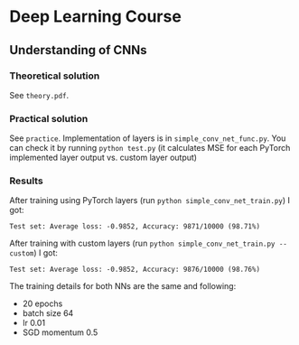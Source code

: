 # Deep Learning Course
## Understanding of CNNs
### Theoretical solution
See `theory.pdf`.

### Practical solution
See `practice`.
Implementation of layers is in `simple_conv_net_func.py`.
You can check it by running `python test.py`
(it calculates MSE for each PyTorch implemented layer output vs. custom layer output)

### Results
After training using PyTorch layers (run `python simple_conv_net_train.py`) I got:
```
Test set: Average loss: -0.9852, Accuracy: 9871/10000 (98.71%)
```

After training with custom layers (run `python simple_conv_net_train.py --custom`) I got:
```
Test set: Average loss: -0.9852, Accuracy: 9876/10000 (98.76%)
```

The training details for both NNs are the same and following:
* 20 epochs
* batch size 64
* lr 0.01
* SGD momentum 0.5
